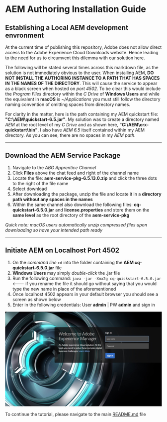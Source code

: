 # AEM Authoring Installation Guide


## Establishing a Local AEM development envronment

At the current time of publishing this repository, Adobe does not allow direct access to the Adobe Experience Cloud Downloads website. Hence leading to the need for us to circumvent this dilemma with our solution here.

The following will be stated several times across this markdown file, as the solution is not immediately obvious to the user. When installing AEM, **DO NOT INSTALL THE AUTHORING INSTANCE TO A PATH THAT HAS SPACES IN THE NAMES OF THE DIRECTORY**. This will cause the service to appear as a black screen when hosted on *port 4502*. To be clear this would include the *Program Files* directory within the *C Drive* of **Windows Users** and while the equivalent in **macOS** is *~/Applications* you must still follow the directory naming convention of omitting spaces from directory names.


For clarity in the matter, here is the path containing my AEM quickstart file: **"C:\AEM\quickstart-6.5.jar"**. My solution was to create a directory named *AEM* at the root level of my *C Drive* and as shown here, **"C:\AEM\crx-quickstart\bin"**, I also have *AEM 6.5* itself contained within my AEM directory. As you can see, there are no spaces in my *AEM path*. 

---
Download the AEM Service Package
---

1. Navigate to the *ABG Apprentice Channel*
2. Click **Files** above the chat feed and right of the channel name
3. Locate the file: **aem-service-pkg-6.5.13.0.zip** and click the three dots to the right of the file name
4. Select download
5. After downloading the package, unzip the file and locate it in a **directory path without any spaces in the names**
6. Within the same channel also download the following files: **cq-quickstart-6.5.0.jar** and **license.properties** and store them on the **same level** as the root directory of the **aem-service-pkg**

*Quick note: macOS users automatically unzip compressed files upon downloading so have your intended path ready*

---
Initiate AEM on Localhost Port 4502
---

1. On the *command line* `cd` into the folder containing the **AEM cq-quickstart-6.5.0.jar** file
2. **Windows Users** may simply *double-click* the .jar file  
3. Run the following command: `java -jar -Xmx2g cq-quickstart-6.5.0.jar` <--- if you rename the file it should go without saying that you would type the new name in place of the aforementioned
4. Once localhost 4502 appears in your default browser you should see a screen as shown below
5. Enter in the following credentials: User **admin** | PW **admin** and sign in

![alt text](https://github.com/matthew-acn/aem_guide/blob/main/AEM%20admin%20login.jpg)


To continue the tutorial, please navigate to the main [README.md](https://github.com/matthew-acn/aem_guide/edit/main/README.md) file

